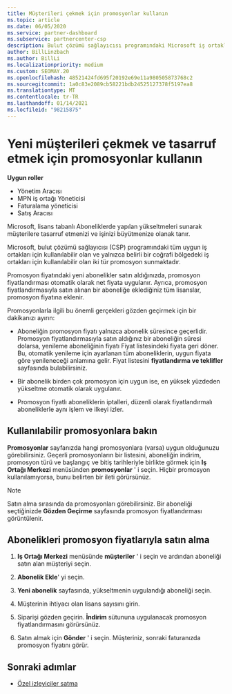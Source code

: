 ```yaml
---
title: Müşterileri çekmek için promosyonlar kullanın
ms.topic: article
ms.date: 06/05/2020
ms.service: partner-dashboard
ms.subservice: partnercenter-csp
description: Bulut çözümü sağlayıcısı programındaki Microsoft iş ortaklarının, yükseltme fiyatlandırmasıyla abonelikleri nasıl satın alabileceğine ve müşterilerine tasarruf edip vermelerine nasıl geçebileceğine öğrenin.
author: BillLinzbach
ms.author: BillLi
ms.localizationpriority: medium
ms.custom: SEOMAY.20
ms.openlocfilehash: 48521424fd695f20192e69e11a980505873768c2
ms.sourcegitcommit: 1a0c83e2089cb58221bdb24525127378f5197ea8
ms.translationtype: MT
ms.contentlocale: tr-TR
ms.lasthandoff: 01/14/2021
ms.locfileid: "98215875"
---
```

# <a name="use-promotions-to-attract-new-customers-and-pass-the-savings-on-to-them"></a>Yeni müşterileri çekmek ve tasarruf etmek için promosyonlar kullanın



**Uygun roller**

- Yönetim Aracısı
- MPN iş ortağı Yöneticisi
- Faturalama yöneticisi
- Satış Aracısı


Microsoft, lisans tabanlı Aboneliklerde yapılan yükseltmeleri sunarak müşterilere tasarruf etmenizi ve işinizi büyütmenize olanak tanır. 

Microsoft, bulut çözümü sağlayıcısı (CSP) programındaki tüm uygun iş ortakları için kullanılabilir olan ve yalnızca belirli bir coğrafi bölgedeki iş ortakları için kullanılabilir olan iki tür promosyon sunmaktadır.

Promosyon fiyatındaki yeni abonelikler satın aldığınızda, promosyon fiyatlandırması otomatik olarak net fiyata uygulanır. Ayrıca, promosyon fiyatlandırmasıyla satın alınan bir aboneliğe eklediğiniz tüm lisanslar, promosyon fiyatına eklenir. 

Promosyonlarla ilgili bu önemli gerçekleri gözden geçirmek için bir dakikanızı ayırın:

- Aboneliğin promosyon fiyatı yalnızca abonelik süresince geçerlidir. Promosyon fiyatlandırmasıyla satın aldığınız bir aboneliğin süresi dolarsa, yenileme aboneliğinin fiyatı Fiyat listesindeki fiyata geri döner. Bu, otomatik yenileme için ayarlanan tüm aboneliklerin, uygun fiyata göre yenileneceği anlamına gelir. Fiyat listesini **fiyatlandırma ve teklifler** sayfasında bulabilirsiniz.

- Bir abonelik birden çok promosyon için uygun ise, en yüksek yüzdeden yükseltme otomatik olarak uygulanır.

- Promosyon fiyatlı aboneliklerin iptalleri, düzenli olarak fiyatlandırmalı aboneliklerle aynı işlem ve ilkeyi izler.

## <a name="see-available-promotions"></a>Kullanılabilir promosyonlara bakın

**Promosyonlar** sayfanızda hangi promosyonlara (varsa) uygun olduğunuzu görebilirsiniz. Geçerli promosyonların bir listesini, aboneliğin indirim, promosyon türü ve başlangıç ve bitiş tarihleriyle birlikte görmek için **Iş Ortağı Merkezi** menüsünden **promosyonlar** ' i seçin. Hiçbir promosyon kullanılamıyorsa, bunu belirten bir ileti görürsünüz. 

> [!NOTE]  
> Satın alma sırasında da promosyonları görebilirsiniz. Bir aboneliği seçtiğinizde **Gözden Geçirme** sayfasında promosyon fiyatlandırması görüntülenir.

## <a name="purchase-subscriptions-at-promotion-prices"></a>Abonelikleri promosyon fiyatlarıyla satın alma

1. **Iş Ortağı Merkezi** menüsünde **müşteriler** ' i seçin ve ardından aboneliği satın alan müşteriyi seçin. 

2. **Abonelik Ekle**' yi seçin.

3. **Yeni abonelik** sayfasında, yükseltmenin uygulandığı aboneliği seçin.

4. Müşterinin ihtiyacı olan lisans sayısını girin. 

5. Siparişi gözden geçirin. **İndirim** sütununa uygulanacak promosyon fiyatlandırmasını görürsünüz.  

6. Satın almak için **Gönder** ' i seçin. Müşteriniz, sonraki faturanızda promosyon fiyatını görür.  


## <a name="next-steps"></a>Sonraki adımlar

- [Özel izleyiciler satma](sell-to-education-customers.md)